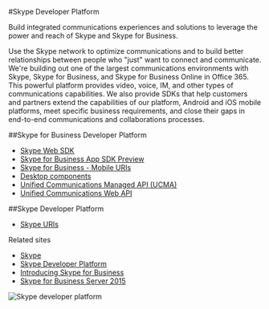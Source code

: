 #Skype Developer Platform

Build integrated communications experiences and solutions to leverage the power and reach of Skype and Skype for Business.

Use the Skype network to optimize communications and to build better relationships between people who "just" want to connect
 and communicate. We're building out one of the largest communications environments with Skype, Skype for Business, and 
 Skype for Business Online in Office 365. This powerful platform provides video, voice, IM, and other types of communications
  capabilities. We also provide SDKs that help customers and partners  extend the capabilities of our platform, Android and iOS mobile platforms, meet specific business requirements, and close their gaps in end-to-end communications and collaborations processes.

##Skype for Business Developer Platform
- [Skype Web SDK](WebSDK/SkypeWebSDK.md)
- [Skype for Business App SDK Preview](AppSDK/SkypeAppSDK.md)
- [Skype for Business - Mobile URIs](Skype-For-Business-Uris/SfBMobileURI.md)
- [Desktop components](https://msdn.microsoft.com/en-us/library/office/jj933180.aspx)
- [Unified Communications Managed API (UCMA)](https://msdn.microsoft.com/en-us/library/office/dn454984.aspx)
- [Unified Communications Web API](ucwa/UnifiedCommunicationsWebAPI2_0.md)

##Skype Developer Platform
- [Skype URIs](https://msdn.microsoft.com/en-us/library/office/dn745878.aspx)

Related sites 
- [Skype](http://www.skype.com/en/)
- [Skype Developer Platform](http://dev.office.com/skype)
- [Introducing Skype for Business](http://blogs.skype.com/2014/11/11/introducing-skype-for-business/)
- [Skype for Business Server 2015](https://technet.microsoft.com/en-us/library/gg398616.aspx)

![Skype developer platform](images/skype.png)


